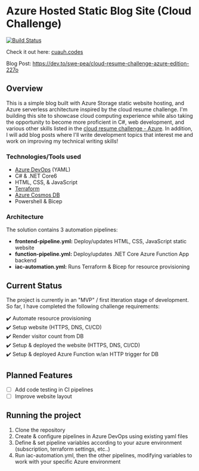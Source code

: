 # Azure Hosted Static Blog Site (Cloud Challenge) 

[![Build Status](https://dev.azure.com/xtrmstunts/PlayGround/_apis/build/status%2Fswe-pea.AzureResumeChallenge?branchName=main)](https://dev.azure.com/xtrmstunts/PlayGround/_build/latest?definitionId=23&branchName=main)

Check it out here: [cuauh.codes](https://cuauhcodes.azureedge.net)

Blog Post: https://dev.to/swe-pea/cloud-resume-challenge-azure-edition-227o

## Overview 
This is a simple blog built with Azure Storage static website hosting, and Azure serverless architecture inspired by the cloud resume challenge. I'm building this site to showcase cloud computing experience while also taking the opportunity to become more proficient in C#, web development, and various other skills listed in the [cloud resume challenge - Azure](https://cloudresumechallenge.dev/docs/the-challenge/azure/#9-api). In addition, I will add blog posts where I'll write development topics that interest me and work on improving my technical writing skills!

### Technologies/Tools used
- [Azure DevOps](https://azure.microsoft.com/en-us/products/devops/) (YAML)
- C# & .NET Core6
- HTML, CSS, & JavaScript
- [Terraform](https://www.terraform.io/)
- [Azure Cosmos DB](https://azure.microsoft.com/en-us/products/cosmos-db)
- Powershell & Bicep

### Architecture
The solution contains 3 automation pipelines:
- **frontend-pipeline.yml:** Deploy/updates HTML, CSS, JavaScript static website
- **function-pipeline.yml:** Deploy/updates .NET Core Azure Function App backend
- **iac-automation.yml:** Runs Terraform & Bicep for resource provisioning

## Current Status
The project is currently in an "MVP" / first itteration stage of development. So far, I have completed the following challenge requirements:

:heavy_check_mark: Automate resource provisioning \
:heavy_check_mark: Setup website (HTTPS, DNS, CI/CD) \
:heavy_check_mark: Render visitor count from DB \
:heavy_check_mark: Setup & deployed the website (HTTPS, DNS, CI/CD) \
:heavy_check_mark: Setup & deployed Azure Function w/an HTTP trigger for DB

## Planned Features
- [ ] Add code testing in CI pipelines
- [ ] Improve website layout

## Running the project
1. Clone the repository
2. Create & configure pipelines in Azure DevOps using existing yaml files
3. Define & set pipeline variables according to your azure environment (subscription, terraform settings, etc..)
4. Run iac-automation.yml, then the other pipelines, modifying variables to work with your specific Azure environment
